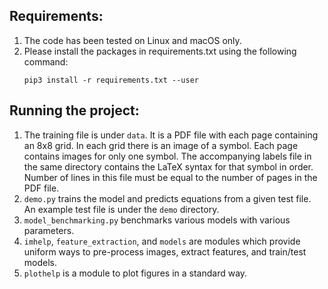 Requirements:
------------
   1. The code has been tested on Linux and macOS only.
   2. Please install the packages in requirements.txt using the following 
   command:
       ```
       pip3 install -r requirements.txt --user
       ```

Running the project:
----------
   1. The training file is under `data`. It is a PDF file with each page 
   containing an 8x8 grid. In each grid there is an image of a symbol. Each
   page contains images for only one symbol. The accompanying labels file in the
   same directory contains the LaTeX syntax for that symbol in order. Number of
   lines in this file must be equal to the number of pages in the PDF file.
   2. `demo.py` trains the model and predicts equations from a given test file.
   An example test file is under the `demo` directory.
   3. `model_benchmarking.py` benchmarks various models with various parameters.
   4. `imhelp`, `feature_extraction`, and `models` are modules which
   provide uniform ways to pre-process images, extract features, and train/test
   models.
   5. `plothelp` is a module to plot figures in a standard way.